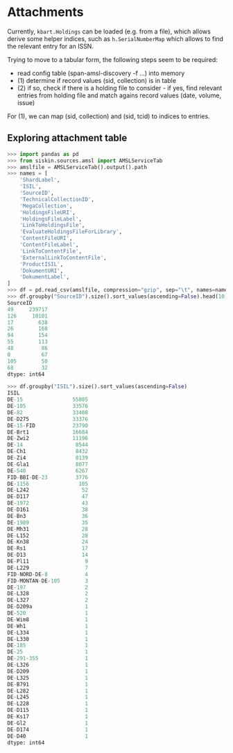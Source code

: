 # Attachments

Currently, `kbart.Holdings` can be loaded (e.g. from a file), which allows
derive some helper indices, such as `h.SerialNumberMap` which allows to find
the relevant entry for an ISSN.

Trying to move to a tabular form, the following steps seem to be required:

* read config table (span-amsl-discovery -f ...) into memory
* (1) determine if record values (sid, collection) is in table
* (2) if so, check if there is a holding file to consider - if yes, find relevant
  entries from holding file and match agains record values (date, volume,
issue)

For (1), we can map (sid, collection) and (sid, tcid) to indices to entries.

## Exploring attachment table

```python
>>> import pandas as pd
>>> from siskin.sources.amsl import AMSLServiceTab
>>> amslfile = AMSLServiceTab().output().path
>>> names = [
    'ShardLabel',
    'ISIL',
    'SourceID',
    'TechnicalCollectionID',
    'MegaCollection',
    'HoldingsFileURI',
    'HoldingsFileLabel',
    'LinkToHoldingsFile',
    'EvaluateHoldingsFileForLibrary',
    'ContentFileURI',
    'ContentFileLabel',
    'LinkToContentFile',
    'ExternalLinkToContentFile',
    'ProductISIL',
    'DokumentURI',
    'DokumentLabel',
]
>>> df = pd.read_csv(amslfile, compression="gzip", sep="\t", names=names)
>>> df.groupby("SourceID").size().sort_values(ascending=False).head(10)
SourceID
49     239717
126     10101
17        638
26        168
94        154
55        113
48         86
0          67
105        50
68         32
dtype: int64

>>> df.groupby("ISIL").size().sort_values(ascending=False)
ISIL
DE-15                55805
DE-105               33576
DE-82                33408
DE-D275              33376
DE-15-FID            23790
DE-Brt1              16684
DE-Zwi2              11196
DE-14                 8544
DE-Ch1                8432
DE-Zi4                8139
DE-Gla1               8077
DE-540                6267
FID-BBI-DE-23         3776
DE-1156                105
DE-L242                 52
DE-D117                 47
DE-1972                 43
DE-D161                 38
DE-Bn3                  36
DE-1989                 35
DE-Mh31                 28
DE-L152                 28
DE-Kn38                 24
DE-Rs1                  17
DE-D13                  14
DE-Pl11                  9
DE-L229                  7
FID-NORD-DE-8            4
FID-MONTAN-DE-105        3
DE-197                   2
DE-L328                  2
DE-L327                  2
DE-D209a                 1
DE-520                   1
DE-Wim8                  1
DE-Wh1                   1
DE-L334                  1
DE-L330                  1
DE-185                   1
DE-25                    1
DE-291-355               1
DE-L326                  1
DE-D209                  1
DE-L325                  1
DE-B791                  1
DE-L282                  1
DE-L245                  1
DE-L228                  1
DE-D115                  1
DE-Ks17                  1
DE-Gl2                   1
DE-D174                  1
DE-D40                   1
dtype: int64
```
